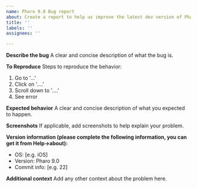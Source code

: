 ```yaml
---
name: Pharo 9.0 Bug report
about: Create a report to help us improve the latest dev version of Pharo
title: ''
labels: ''
assignees: ''

---
```


**Describe the bug**
A clear and concise description of what the bug is.

**To Reproduce**
Steps to reproduce the behavior:
1. Go to '...'
2. Click on '....'
3. Scroll down to '....'
4. See error

**Expected behavior**
A clear and concise description of what you expected to happen.

**Screenshots**
If applicable, add screenshots to help explain your problem.

**Version information (please complete the following information, you can get it from Help->about):**
 - OS: [e.g. iOS]
 - Version: Pharo 9.0
 - Commit info: [e.g. 22]

**Additional context**
Add any other context about the problem here.
